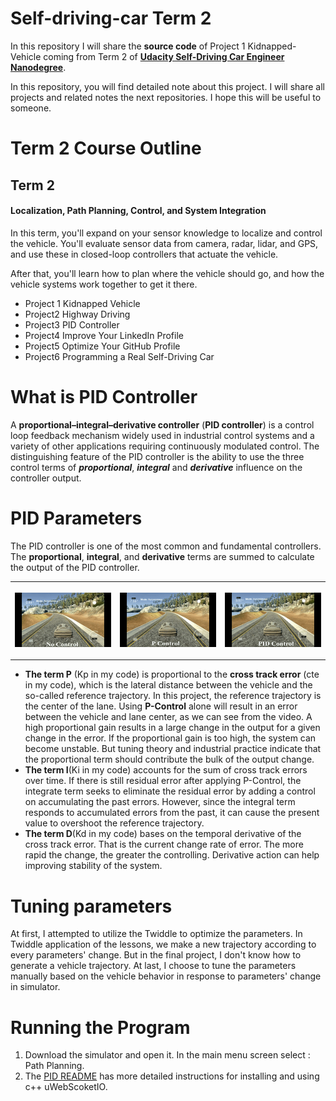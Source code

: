 # Self-driving-car Term 2

In this repository I will share the **source code** of Project 1 Kidnapped-Vehicle coming from Term 2 of [**Udacity Self-Driving Car Engineer Nanodegree**](<https://www.udacity.com/course/self-driving-car-engineer-nanodegree--nd013>). 

In this  repository, you will find detailed note about this project. I will share all projects and related notes the next repositories. I hope this will be useful to someone. 

# Term 2 Course Outline

## Term 2

#### Localization, Path Planning, Control, and System Integration

In this term, you'll expand on your sensor knowledge to localize and control the vehicle. You'll evaluate sensor data from camera, radar, lidar, and GPS, and use these in closed-loop controllers that actuate the vehicle.

After that, you'll learn how to plan where the vehicle should go, and how the vehicle systems work together to get it there.

- Project 1  Kidnapped Vehicle
- Project2   Highway Driving
- Project3   PID Controller
- Project4   Improve Your LinkedIn Profile
- Project5   Optimize Your GitHub Profile
- Project6   Programming a Real Self-Driving Car

# What is PID Controller

A **proportional–integral–derivative controller** (**PID controller**) is a control loop feedback mechanism widely used in industrial control systems and a variety of other applications requiring continuously modulated control. The distinguishing feature of the PID controller is the ability to use the three control terms of ***proportional***, ***integral*** and ***derivative*** influence on the controller output.

[1]: https://en.wikipedia.org/wiki/PID_controller

# PID Parameters

The PID controller is one of the most common and fundamental controllers. The **proportional**, **integral**, and **derivative** terms are summed to calculate the output of the PID controller.

<table style="width:100%">
  <tr>
    <th>
      <p align="center">
       <img src="./gif/No Control1.gif" alt="Overview" width="100%">
      </p>
    </th>
    <th>
      <p align="center">
       <img src="./gif/P Control1.gif" alt="Overview" width="100%">
      </p>
    </th>
    <th>
      <p align="center">
       <img src="./gif/PID Control1.gif" alt="Overview" width="100%">
      </p>
    </th>
  </tr>
  </table>

- **The term P** (Kp in my code) is proportional to the **cross track error** (cte in my code), which is the lateral distance between the vehicle and the so-called reference trajectory. In this project, the reference trajectory is the center of the lane. Using **P-Control** alone will result in an error between the vehicle and lane center, as we can see from the video. A high proportional gain results in a large change in the output for a given change in the error. If the proportional gain is too high, the system can become unstable. But tuning theory and industrial practice indicate that the proportional term should contribute the bulk of the output change.
- **The term I**(Ki in my code) accounts for the sum of  cross track errors over time. If there is still residual error after applying P-Control, the integrate term seeks to eliminate the residual error by adding a control on accumulating the past errors. However, since the integral term responds to accumulated errors from the past, it can cause the present value to overshoot the reference trajectory.
- **The term D**(Kd in my code) bases on the temporal derivative of the cross track error. That is the current change rate of error. The more rapid the change, the greater the controlling. Derivative action can help improving stability of the system.

# Tuning parameters

At first, I attempted to utilize the Twiddle to optimize the parameters.  In Twiddle application of the lessons, we make a new trajectory according to every parameters' change. But in the final project,  I don't know how to generate a vehicle trajectory. At last,  I choose to tune the parameters manually based on the vehicle behavior in response to parameters' change  in simulator. 

# Running the Program

1. Download the simulator and open it. In the main menu screen select : Path Planning.
2. The [PID README](https://github.com/udacity/CarND-Kidnapped-Vehicle-Project)  has more detailed instructions for installing and using c++ uWebScoketIO.

